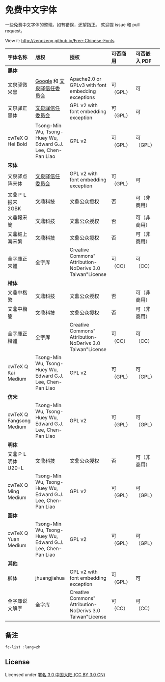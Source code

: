# 免费中文字体

一些免费中文字体的整理。如有错误，还望指正。
欢迎提 issue 和 pull request。

View it: http://zenozeng.github.io/Free-Chinese-Fonts



字体名称 | 版权 | 授权 | 可否商用 | 可否嵌入 PDF | 备注 | 链接
:--- | :--- | :--- | :--- | :--- | :--- | :---
**黑体** | | | | | |
文泉驿微米黑 | [Google](http://www.google.com/intl/en/contact/) 和 [文泉驿信任委员会](http://wenq.org/wqy2/index.cgi?CopyrightPolicy) | Apache2.0 or GPLv3 with font embedding exceptions | 可（GPL） | 可 | 无 | http://wenq.org/wqy2/index.cgi?MicroHei
文泉驿正黑体 |  [文泉驿信任委员会](http://wenq.org/wqy2/index.cgi?CopyrightPolicy) | GPL v2 with font embedding exception | 可（GPL） | 可 | 无 | http://wenq.org/wqy2/index.cgi?ZenHei
cwTeX Q Hei Bold | Tsong-Min Wu, Tsong-Huey Wu, Edward G.J. Lee, Chen-Pan Liao | GPL v2 | 可（GPL）| 可（GPL）| [cwtex-q-fonts](https://code.google.com/p/cwtex-q-fonts/) | https://code.google.com/p/cwtex-q-fonts/
**宋体** | | | | | |
文泉驿点阵宋体 | [文泉驿信任委员会](http://wenq.org/wqy2/index.cgi?CopyrightPolicy) | GPL v2 with font embedding exception | 可（GPL） | 可 | 无 | http://wenq.org/wqy2/index.cgi?BitmapSong
文鼎ＰＬ报宋2GBK | 文鼎科技 | 文鼎公众授权 | 否 | 可（非商用） | [授权书](http://www.arphic.com/cn/news/2010/20100420.html) | http://www.arphic.com/cn/news/2010/20100420.html
文鼎報宋簡 | 文鼎科技 | 文鼎公众授权 | 否 | 可（非商用） | [授权书](http://www.arphic.com/tw/service/support/support\_mac\_cont.asp?id=8&toppage=1) | http://www.arphic.com/tw/service/support/support\_mac\_cont.asp?id=8&toppage=1
文鼎細上海宋繁 | 文鼎科技 | 文鼎公众授权 | 否 | 可（非商用） | [授权书](http://www.arphic.com/tw/service/support/support\_mac\_cont.asp?id=8&toppage=1) | http://www.arphic.com/tw/service/support/support\_mac\_cont.asp?id=8&toppage=1
全字庫正宋體 | 全字库 | Creative Commons" Attribution-NoDerivs 3.0 Taiwan"License | 可（CC）| 可（CC）| [授权](http://www.cns11643.gov.tw/AIDB/copyright.do) | http://www.cns11643.gov.tw/AIDB/copyright.do
**楷体** | | | | | |
文鼎中楷繁 | 文鼎科技 | 文鼎公众授权 | 否 | 可（非商用） | [授权书](http://www.arphic.com/tw/service/support/support\_mac\_cont.asp?id=8&toppage=1) | http://www.arphic.com/tw/service/support/support\_mac\_cont.asp?id=8&toppage=1
文鼎中楷簡 | 文鼎科技 | 文鼎公众授权 | 否 | 可（非商用） | [授权书](http://www.arphic.com/tw/service/support/support\_mac\_cont.asp?id=8&toppage=1) | http://www.arphic.com/tw/service/support/support\_mac\_cont.asp?id=8&toppage=1
全字庫正楷體 | 全字库 | Creative Commons" Attribution-NoDerivs 3.0 Taiwan"License | 可（CC）| 可（CC）| [授权](http://www.cns11643.gov.tw/AIDB/copyright.do) | http://www.cns11643.gov.tw/AIDB/copyright.do
cwTeX Q Kai Medium | Tsong-Min Wu, Tsong-Huey Wu, Edward G.J. Lee, Chen-Pan Liao | GPL v2 | 可（GPL）| 可（GPL）| [cwtex-q-fonts](https://code.google.com/p/cwtex-q-fonts/) | https://code.google.com/p/cwtex-q-fonts/
**仿宋** | | | | | |
cwTeX Q Fangsong Medium | Tsong-Min Wu, Tsong-Huey Wu, Edward G.J. Lee, Chen-Pan Liao | GPL v2 | 可（GPL）| 可（GPL）| [cwtex-q-fonts](https://code.google.com/p/cwtex-q-fonts/) | https://code.google.com/p/cwtex-q-fonts/
**明体** | | | | | |
文鼎ＰＬ明体U20-L | 文鼎科技 | 文鼎公众授权 | 否 | 可（非商用） | [授权书](http://www.arphic.com/cn/news/2010/20100420.html) | http://www.arphic.com/cn/news/2010/20100420.html
cwTeX Q Ming Medium | Tsong-Min Wu, Tsong-Huey Wu, Edward G.J. Lee, Chen-Pan Liao | GPL v2 | 可（GPL）| 可（GPL）| [cwtex-q-fonts](https://code.google.com/p/cwtex-q-fonts/) | https://code.google.com/p/cwtex-q-fonts/
**圆体** | | | | | |
cwTeX Q Yuan Medium | Tsong-Min Wu, Tsong-Huey Wu, Edward G.J. Lee, Chen-Pan Liao | GPL v2 | 可（GPL）| 可（GPL）| [cwtex-q-fonts](https://code.google.com/p/cwtex-q-fonts/) | https://code.google.com/p/cwtex-q-fonts/
**其他** | | | | | |
柳体 | jhuangjiahua | GPL v2 with font embedding exception | 可（GPL） | 可 | 无 | http://www.linuxsir.org/bbs/thread244714.html
全字庫说文解字 | 全字库 | Creative Commons" Attribution-NoDerivs 3.0 Taiwan"License | 可（CC）| 可（CC）| [授权](http://www.cns11643.gov.tw/AIDB/copyright.do) | http://www.cns11643.gov.tw/AIDB/copyright.do


## 备注

```
fc-list :lang=zh
```

## License

Licensed under [署名 3.0 中国大陆 (CC BY 3.0 CN)](http://creativecommons.org/licenses/by/3.0/cn/)
